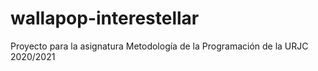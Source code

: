# wallapop-interestellar
Proyecto para la asignatura Metodología de la Programación de la URJC 2020/2021
